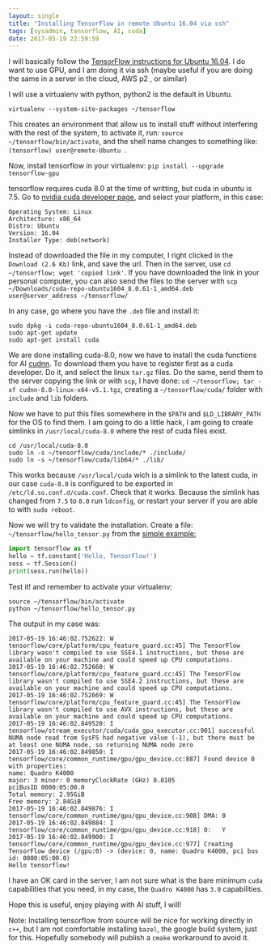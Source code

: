 ```yaml
---
layout: single
title: "Installing TensorFlow in remote Ubuntu 16.04 via ssh"
tags: [sysadmin, tensorflow, AI, cuda]
date: 2017-05-19 22:59:59
---
```


I will basically follow the [TensorFlow instructions for Ubuntu 16.04](https://www.tensorflow.org/install/install_linux). I do want to use GPU, and I am doing it via ssh (maybe useful if you are doing the same in a server in the cloud, AWS p2 , or similar)

I will use a virtualenv with python, python2 is the default in Ubuntu.

```virtualenv --system-site-packages ~/tensorflow```

This creates an environment that allow us to install stuff without interfering with the rest of the system, to activate it, run: `source ~/tensorflow/bin/activate`, and the shell name changes to something like: `(tensorflow) user@remote-Ubuntu `.

Now, install tensorflow in your virtualenv: `pip install --upgrade tensorflow-gpu`

tensorflow requires cuda 8.0 at the time of writting, but cuda in ubuntu is 7.5.
Go to [nvidia cuda developer page](https://developer.nvidia.com/cuda-downloads), and select your platform, in this case:

```
Operating System: Linux
Architecture: x86_64
Distro: Ubuntu
Version: 16.04
Installer Type: deb(network)
```

Instead of downloaded the file in my computer, I right clicked in the `Download (2.6 Kb)` link, and save the url.
Then in the server, use `cd ~/tensorflow; wget 'copied link'`. If you have downloaded the link in your personal computer, you can also send the files to the server with `scp ~/Downloads/cuda-repo-ubuntu1604_8.0.61-1_amd64.deb user@server_address ~/tensorflow/`

In any case, go where you have the `.deb` file and install it:

```
sudo dpkg -i cuda-repo-ubuntu1604_8.0.61-1_amd64.deb
sudo apt-get update
sudo apt-get install cuda
```

We are done installing cuda-8.0, now we have to install the cuda functions for AI [cudnn](https://developer.nvidia.com/cudnn). To download them you have to register first as a cuda developer. Do it, and select the linux `tar.gz` files.
Do the same, send them to the server copying the link or with `scp`, I have done: `cd ~/tensorflow; tar -xf cudnn-8.0-linux-x64-v5.1.tgz`, creating a `~/tensorflow/cuda/` folder with `include` and `lib` folders.

Now we have to put this files somewhere in the `$PATH` and `$LD_LIBRARY_PATH` for the OS to find them. I am going to do a little hack, I am going to create simlinks in `/usr/local/cuda-8.0` where the rest of cuda files exist.

```
cd /usr/local/cuda-8.0
sudo ln -s ~/tensorflow/cuda/include/* ./include/
sudo ln -s ~/tensorflow/cuda/lib64/* ./lib/
```

This works because `/usr/local/cuda` wich is a simlink to the latest cuda, in our case `cuda-8.0` is configured to be exported in `/etc/ld.so.conf.d/cuda.conf`. Check that it works.
Because the simlink has changed from `7.5` to `8.0` run `ldconfig`, or restart your server if you are able to  with `sudo reboot`.

Now we will try to validate the installation. Create a file: `~/tensorflow/hello_tensor.py` from the [simple example:](https://www.tensorflow.org/install/install_linux#ValidateYourInstallation)

```python
import tensorflow as tf
hello = tf.constant('Hello, TensorFlow!')
sess = tf.Session()
print(sess.run(hello))
```

Test it! and remember to activate your virtualenv:

```
source ~/tensorflow/bin/activate
python ~/tensorflow/hello_tensor.py
```

The output in my case was:

```
2017-05-19 16:46:02.752622: W tensorflow/core/platform/cpu_feature_guard.cc:45] The TensorFlow library wasn't compiled to use SSE4.1 instructions, but these are available on your machine and could speed up CPU computations.
2017-05-19 16:46:02.752660: W tensorflow/core/platform/cpu_feature_guard.cc:45] The TensorFlow library wasn't compiled to use SSE4.2 instructions, but these are available on your machine and could speed up CPU computations.
2017-05-19 16:46:02.752669: W tensorflow/core/platform/cpu_feature_guard.cc:45] The TensorFlow library wasn't compiled to use AVX instructions, but these are available on your machine and could speed up CPU computations.
2017-05-19 16:46:02.849520: I tensorflow/stream_executor/cuda/cuda_gpu_executor.cc:901] successful NUMA node read from SysFS had negative value (-1), but there must be at least one NUMA node, so returning NUMA node zero
2017-05-19 16:46:02.849850: I tensorflow/core/common_runtime/gpu/gpu_device.cc:887] Found device 0 with properties: 
name: Quadro K4000
major: 3 minor: 0 memoryClockRate (GHz) 0.8105
pciBusID 0000:05:00.0
Total memory: 2.95GiB
Free memory: 2.84GiB
2017-05-19 16:46:02.849876: I tensorflow/core/common_runtime/gpu/gpu_device.cc:908] DMA: 0 
2017-05-19 16:46:02.849884: I tensorflow/core/common_runtime/gpu/gpu_device.cc:918] 0:   Y 
2017-05-19 16:46:02.849900: I tensorflow/core/common_runtime/gpu/gpu_device.cc:977] Creating TensorFlow device (/gpu:0) -> (device: 0, name: Quadro K4000, pci bus id: 0000:05:00.0)
Hello tensorflow!
```

I have an OK card in the server, I am not sure what is the bare minimum `cuda` capabilities that you need, in my case, the `Quadro K4000` has `3.0` capabilities.

Hope this is useful, enjoy playing with AI stuff, I will!


Note: Installing tensorflow from source will be nice for working directly in `c++`, but I am not comfortable installing `bazel`, the google build system, just for this.
Hopefully somebody will publish a `cmake` workaround to avoid it.
